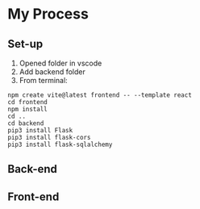 # My Process

## Set-up
1. Opened folder in vscode
2. Add backend folder
3. From terminal:
```
npm create vite@latest frontend -- --template react
cd frontend
npm install
cd ..
cd backend
pip3 install Flask
pip3 install flask-cors
pip3 install flask-sqlalchemy
```
## Back-end


## Front-end
